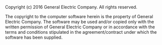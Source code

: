 Copyright (c) 2016 General Electric Company. All rights reserved.

The copyright to the computer software herein is the property of
General Electric Company. The software may be used and/or copied only
with the written permission of General Electric Company or in accordance
with the terms and conditions stipulated in the agreement/contract
under which the software has been supplied.

